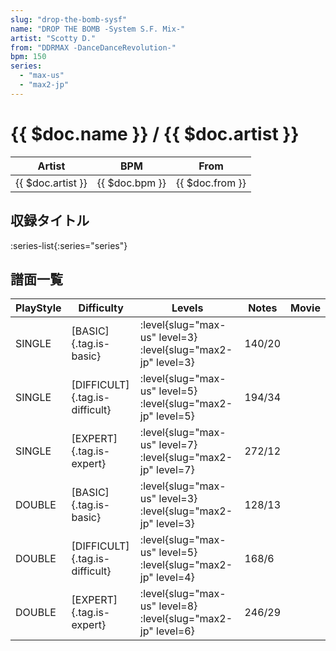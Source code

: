 ```yaml
---
slug: "drop-the-bomb-sysf"
name: "DROP THE BOMB -System S.F. Mix-"
artist: "Scotty D."
from: "DDRMAX -DanceDanceRevolution-"
bpm: 150
series:
  - "max-us"
  - "max2-jp"
---
```


# {{ $doc.name }} / {{ $doc.artist }}

|Artist|BPM|From|
|------|---|----|
|{{ $doc.artist }}|{{ $doc.bpm }}|{{ $doc.from }}|

## 収録タイトル

:series-list{:series="series"}

## 譜面一覧

|PlayStyle|Difficulty|Levels|Notes|Movie|
|---------|----------|------|-----|-----|
|SINGLE|[BASIC]{.tag.is-basic}|:level{slug="max-us" level=3} :level{slug="max2-jp" level=3}|140/20||
|SINGLE|[DIFFICULT]{.tag.is-difficult}|:level{slug="max-us" level=5} :level{slug="max2-jp" level=5}|194/34||
|SINGLE|[EXPERT]{.tag.is-expert}|:level{slug="max-us" level=7} :level{slug="max2-jp" level=7}|272/12||
|DOUBLE|[BASIC]{.tag.is-basic}|:level{slug="max-us" level=3} :level{slug="max2-jp" level=3}|128/13||
|DOUBLE|[DIFFICULT]{.tag.is-difficult}|:level{slug="max-us" level=5} :level{slug="max2-jp" level=4}|168/6||
|DOUBLE|[EXPERT]{.tag.is-expert}|:level{slug="max-us" level=8} :level{slug="max2-jp" level=6}|246/29||

